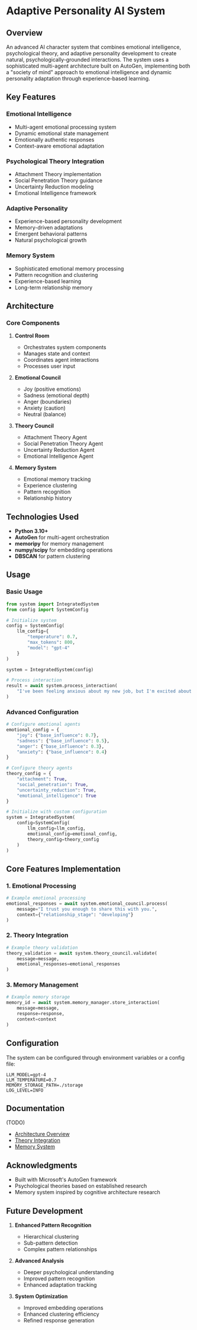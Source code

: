 # Adaptive Personality AI System

## Overview

An advanced AI character system that combines emotional intelligence, psychological theory, and adaptive personality development to create natural, psychologically-grounded interactions. The system uses a sophisticated multi-agent architecture built on AutoGen, implementing both a "society of mind" approach to emotional intelligence and dynamic personality adaptation through experience-based learning.

## Key Features

### Emotional Intelligence
- Multi-agent emotional processing system
- Dynamic emotional state management
- Emotionally authentic responses
- Context-aware emotional adaptation

### Psychological Theory Integration
- Attachment Theory implementation
- Social Penetration Theory guidance
- Uncertainty Reduction modeling
- Emotional Intelligence framework

### Adaptive Personality
- Experience-based personality development
- Memory-driven adaptations
- Emergent behavioral patterns
- Natural psychological growth

### Memory System
- Sophisticated emotional memory processing
- Pattern recognition and clustering
- Experience-based learning
- Long-term relationship memory

## Architecture

### Core Components

1. **Control Room**
   - Orchestrates system components
   - Manages state and context
   - Coordinates agent interactions
   - Processes user input

2. **Emotional Council**
   - Joy (positive emotions)
   - Sadness (emotional depth)
   - Anger (boundaries)
   - Anxiety (caution)
   - Neutral (balance)

3. **Theory Council**
   - Attachment Theory Agent
   - Social Penetration Theory Agent
   - Uncertainty Reduction Agent
   - Emotional Intelligence Agent

4. **Memory System**
   - Emotional memory tracking
   - Experience clustering
   - Pattern recognition
   - Relationship history

## Technologies Used

- **Python 3.10+**
- **AutoGen** for multi-agent orchestration
- **memoripy** for memory management
- **numpy/scipy** for embedding operations
- **DBSCAN** for pattern clustering

## Usage

### Basic Usage
```python
from system import IntegratedSystem
from config import SystemConfig

# Initialize system
config = SystemConfig(
    llm_config={
        "temperature": 0.7,
        "max_tokens": 800,
        "model": "gpt-4"
    }
)

system = IntegratedSystem(config)

# Process interaction
result = await system.process_interaction(
    "I've been feeling anxious about my new job, but I'm excited about the opportunity."
)
```

### Advanced Configuration
```python
# Configure emotional agents
emotional_config = {
    "joy": {"base_influence": 0.7},
    "sadness": {"base_influence": 0.5},
    "anger": {"base_influence": 0.3},
    "anxiety": {"base_influence": 0.4}
}

# Configure theory agents
theory_config = {
    "attachment": True,
    "social_penetration": True,
    "uncertainty_reduction": True,
    "emotional_intelligence": True
}

# Initialize with custom configuration
system = IntegratedSystem(
    config=SystemConfig(
        llm_config=llm_config,
        emotional_config=emotional_config,
        theory_config=theory_config
    )
)
```

## Core Features Implementation

### 1. Emotional Processing
```python
# Example emotional processing
emotional_responses = await system.emotional_council.process(
    message="I trust you enough to share this with you.",
    context={"relationship_stage": "developing"}
)
```

### 2. Theory Integration
```python
# Example theory validation
theory_validation = await system.theory_council.validate(
    message=message,
    emotional_responses=emotional_responses
)
```

### 3. Memory Management
```python
# Example memory storage
memory_id = await system.memory_manager.store_interaction(
    message=message,
    response=response,
    context=context
)
```

## Configuration

The system can be configured through environment variables or a config file:

```env
LLM_MODEL=gpt-4
LLM_TEMPERATURE=0.7
MEMORY_STORAGE_PATH=./storage
LOG_LEVEL=INFO
```

## Documentation
(TODO)
- [Architecture Overview](docs/architecture.md)
- [Theory Integration](docs/theories.md)
- [Memory System](docs/memory.md)

## Acknowledgments

- Built with Microsoft's AutoGen framework
- Psychological theories based on established research
- Memory system inspired by cognitive architecture research

## Future Development

1. **Enhanced Pattern Recognition**
   - Hierarchical clustering
   - Sub-pattern detection
   - Complex pattern relationships

2. **Advanced Analysis**
   - Deeper psychological understanding
   - Improved pattern recognition
   - Enhanced adaptation tracking

3. **System Optimization**
   - Improved embedding operations
   - Enhanced clustering efficiency
   - Refined response generation